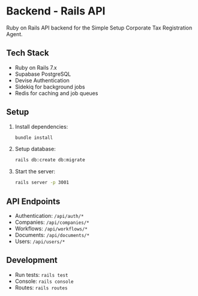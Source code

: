 # Backend - Rails API

Ruby on Rails API backend for the Simple Setup Corporate Tax Registration Agent.

## Tech Stack
- Ruby on Rails 7.x
- Supabase PostgreSQL
 - Devise Authentication
- Sidekiq for background jobs
- Redis for caching and job queues

## Setup

1. Install dependencies:
   ```bash
   bundle install
   ```

2. Setup database:
   ```bash
   rails db:create db:migrate
   ```

3. Start the server:
   ```bash
   rails server -p 3001
   ```

## API Endpoints

- Authentication: `/api/auth/*`
- Companies: `/api/companies/*`
- Workflows: `/api/workflows/*`
- Documents: `/api/documents/*`
- Users: `/api/users/*`

## Development

- Run tests: `rails test`
- Console: `rails console`
- Routes: `rails routes`
